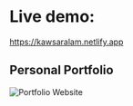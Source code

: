 # Live demo:
https://kawsaralam.netlify.app

## Personal Portfolio

![Portfolio Website](https://i.ibb.co/WgPMpts/image.png)
